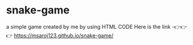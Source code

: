 # snake-game
a simple game created by me by using HTML CODE
Here is the link -👉👉👉  https://msaroj123.github.io/snake-game/

